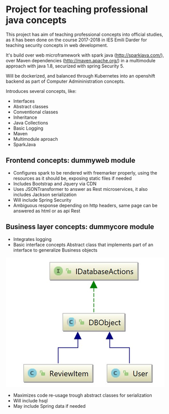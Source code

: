 # Project for teaching professional java concepts

This project has aim of teaching professional concepts into official studies, as it has been done on the course 2017-2018 in IES Emili Darder for teaching security concepts in web development. 

It's build over web microframework with spark java (http://sparkjava.com/), over Maven dependencies (http://maven.apache.org/) in a multimodule approach with java 1.8, securized with spring Security 5.

Will be dockerized, and balanced through Kubernetes into an openshift backend as part of Computer Admininistration concepts. 

Introduces several concepts, like:

- Interfaces
- Abstract classes
- Conventional classes
- Inheritance
- Java Collections
- Basic Logging
- Maven
- Multimodule aproach
- SparkJava

## Frontend concepts: dummyweb module

- Configures spark to be rendered with freemarker properly, using the resources as it should be, exposing static files if needed
- Includes Bootstrap and Jquery via CDN
- Uses JSONTransformer to answer as Rest microservices, it also includes Jackson serialization
- Will include Spring Security
- Ambiguous response depending on http headers, same page can be answered as html or as api Rest

## Business layer concepts: dummycore module
- Integrates logging
- Basic interface concepts
Abstract class that implements part of an interface to generalize Business objects

![Basic UML](/basicUML2.jpg)

- Maximizes code re-usage trough abstract classes for serialization
- Will include hsql
- May include Spring data if needed 

